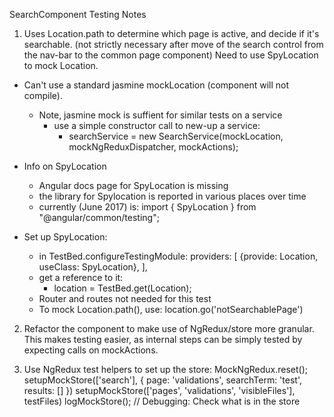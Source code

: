 
SearchComponent Testing Notes

1) Uses Location.path to determine which page is active, and decide if it's searchable.
(not strictly necessary after move of the search control from the nav-bar to the common page component)
Need to use SpyLocation to mock Location.
- Can't use a standard jasmine mockLocation (component will not compile). 
  - Note, jasmine mock is suffient for similar tests on a service
    - use a simple constructor call to new-up a service: 
      - searchService = new SearchService(mockLocation, mockNgReduxDispatcher, mockActions);

- Info on SpyLocation
  - Angular docs page for SpyLocation is missing
  - the library for Spylocation is reported in various places over time
  - currently (June 2017) is: import { SpyLocation } from "@angular/common/testing";

- Set up SpyLocation: 
  - in TestBed.configureTestingModule:
      providers: [
        {provide: Location, useClass: SpyLocation},
      ],
  - get a reference to it:
    - location = TestBed.get(Location);
  - Router and routes not needed for this test
  - To mock Location.path(), use: location.go('notSearchablePage')

2) Refactor the component to make use of NgRedux/store more granular.
This makes testing easier, as internal steps can be simply tested by expecting calls on mockActions.

3) Use NgRedux test helpers to set up the store:
  MockNgRedux.reset();
  setupMockStore(['search'], { page: 'validations', searchTerm: 'test', results: [] })
  setupMockStore(['pages', 'validations', 'visibleFiles'], testFiles)
  logMockStore();  // Debugging: Check what is in the store 

